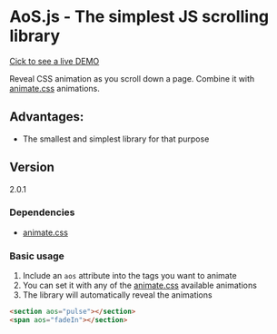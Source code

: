 # AoS.js - The simplest JS scrolling library

[Cick to see a live DEMO](https://buzinas.github.io/animateonscroll)

Reveal CSS animation as you scroll down a page. Combine it with [animate.css](https://github.com/daneden/animate.css) animations.

## Advantages:
- The smallest and simplest library for that purpose

## Version
2.0.1

### Dependencies
- [animate.css](https://github.com/daneden/animate.css)

### Basic usage
1. Include an `aos` attribute into the tags you want to animate
2. You can set it with any of the [animate.css](https://github.com/daneden/animate.css) available animations
3. The library will automatically reveal the animations
```html
<section aos="pulse"></section>
<span aos="fadeIn"></section>
```
